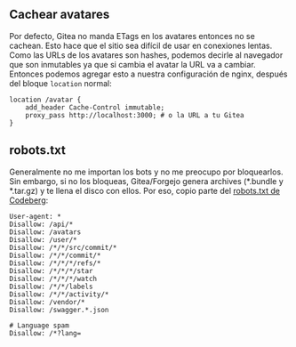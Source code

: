 ## Cachear avatares

Por defecto, Gitea no manda ETags en los avatares entonces no se cachean. Esto hace que el sitio sea difícil de usar en conexiones lentas. Como las URLs de los avatares son hashes, podemos decirle al navegador que son inmutables ya que si cambia el avatar la URL va a cambiar. Entonces podemos agregar esto a nuestra configuración de nginx, después del bloque `location` normal:

```
location /avatar {
    add_header Cache-Control immutable;
    proxy_pass http://localhost:3000; # o la URL a tu Gitea
}
```

## robots.txt

Generalmente no me importan los bots y no me preocupo por bloquearlos. Sin embargo, si no los bloqueas, Gitea/Forgejo genera archives (*.bundle y *.tar.gz) y te llena el disco con ellos. Por eso, copio parte del [robots.txt de Codeberg](https://codeberg.org/robots.txt):

```
User-agent: *
Disallow: /api/*
Disallow: /avatars
Disallow: /user/*
Disallow: /*/*/src/commit/*
Disallow: /*/*/commit/*
Disallow: /*/*/*/refs/*
Disallow: /*/*/*/star
Disallow: /*/*/*/watch
Disallow: /*/*/labels
Disallow: /*/*/activity/*
Disallow: /vendor/*
Disallow: /swagger.*.json

# Language spam
Disallow: /*?lang=
```
